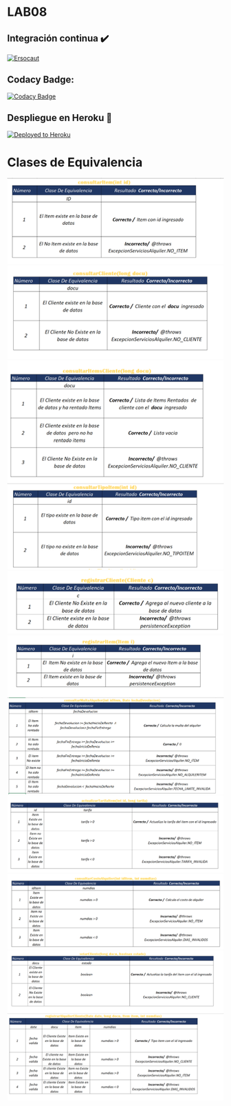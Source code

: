 # LAB08

 ## Integración continua :heavy_check_mark:
[![Ersocaut](https://circleci.com/gh/Ersocaut/CVDSLAB08.svg?style=svg&circle-token=9b258945e0576826cf58e1a120da12bdfc0cce88)](https://app.circleci.com/pipelines/github/Ersocaut/CVDSLAB08)

## Codacy Badge:

[![Codacy Badge](https://app.codacy.com/project/badge/Grade/aced2ce86dcd453faf3ccc474763cf3e)](https://www.codacy.com?utm_source=github.com&amp;utm_medium=referral&amp;utm_content=Ersocaut/CVDSLAB08&amp;utm_campaign=Badge_Grade)
 
## Despliegue en Heroku :rocket:
[![Deployed to Heroku](https://www.herokucdn.com/deploy/button.png)](https://lab08cvds.herokuapp.com/)

# __Clases de Equivalencia__

![Imag1](https://github.com/Ersocaut/CVDS/blob/master/CVDS-LAB08/img/c1.png)
![Imag2](https://github.com/Ersocaut/CVDS/blob/master/CVDS-LAB08/img/c2.png)
![Imag3](https://github.com/Ersocaut/CVDS/blob/master/CVDS-LAB08/img/c3.png)
![Imag4](https://github.com/Ersocaut/CVDS/blob/master/CVDS-LAB08/img/c4.png)
![Imag5](https://github.com/Ersocaut/CVDS/blob/master/CVDS-LAB08/img/c5.png)
![Imag6](https://github.com/Ersocaut/CVDS/blob/master/CVDS-LAB08/img/c6.png)
![Imag7](https://github.com/Ersocaut/CVDS/blob/master/CVDS-LAB08/img/c7.png)
![Imag8](https://github.com/Ersocaut/CVDS/blob/master/CVDS-LAB08/img/c8.png)
![Imag9](https://github.com/Ersocaut/CVDS/blob/master/CVDS-LAB08/img/c9.png)
![Imag10](https://github.com/Ersocaut/CVDS/blob/master/CVDS-LAB08/img/c10.png)
![Imag11](https://github.com/Ersocaut/CVDS/blob/master/CVDS-LAB08/img/c11.png)
